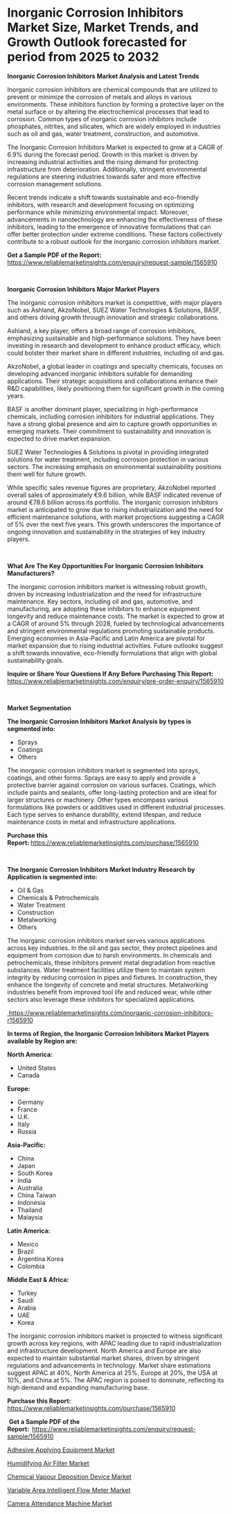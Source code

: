 <p><h1>Inorganic Corrosion Inhibitors Market Size, Market Trends, and Growth Outlook forecasted for period from 2025 to 2032</h1></p><p><strong>Inorganic Corrosion Inhibitors Market Analysis and Latest Trends</strong></p>
<p><p>Inorganic corrosion inhibitors are chemical compounds that are utilized to prevent or minimize the corrosion of metals and alloys in various environments. These inhibitors function by forming a protective layer on the metal surface or by altering the electrochemical processes that lead to corrosion. Common types of inorganic corrosion inhibitors include phosphates, nitrites, and silicates, which are widely employed in industries such as oil and gas, water treatment, construction, and automotive.</p><p>The Inorganic Corrosion Inhibitors Market is expected to grow at a CAGR of 6.9% during the forecast period. Growth in this market is driven by increasing industrial activities and the rising demand for protecting infrastructure from deterioration. Additionally, stringent environmental regulations are steering industries towards safer and more effective corrosion management solutions. </p><p>Recent trends indicate a shift towards sustainable and eco-friendly inhibitors, with research and development focusing on optimizing performance while minimizing environmental impact. Moreover, advancements in nanotechnology are enhancing the effectiveness of these inhibitors, leading to the emergence of innovative formulations that can offer better protection under extreme conditions. These factors collectively contribute to a robust outlook for the inorganic corrosion inhibitors market.</p></p>
<p><strong>Get a Sample PDF of the Report:&nbsp;</strong> <a href="https://www.reliablemarketinsights.com/enquiry/request-sample/1565910?utm_campaign=3209&utm_medium=2&utm_source=Github&utm_content=ia&utm_term=31032025&utm_id=inorganic-corrosion-inhibitors">https://www.reliablemarketinsights.com/enquiry/request-sample/1565910</a></p>
<p>&nbsp;</p>
<p><strong>Inorganic Corrosion Inhibitors Major Market Players</strong></p>
<p><p>The inorganic corrosion inhibitors market is competitive, with major players such as Ashland, AkzoNobel, SUEZ Water Technologies & Solutions, BASF, and others driving growth through innovation and strategic collaborations. </p><p>Ashland, a key player, offers a broad range of corrosion inhibitors, emphasizing sustainable and high-performance solutions. They have been investing in research and development to enhance product efficacy, which could bolster their market share in different industries, including oil and gas.</p><p>AkzoNobel, a global leader in coatings and specialty chemicals, focuses on developing advanced inorganic inhibitors suitable for demanding applications. Their strategic acquisitions and collaborations enhance their R&D capabilities, likely positioning them for significant growth in the coming years.</p><p>BASF is another dominant player, specializing in high-performance chemicals, including corrosion inhibitors for industrial applications. They have a strong global presence and aim to capture growth opportunities in emerging markets. Their commitment to sustainability and innovation is expected to drive market expansion.</p><p>SUEZ Water Technologies & Solutions is pivotal in providing integrated solutions for water treatment, including corrosion protection in various sectors. The increasing emphasis on environmental sustainability positions them well for future growth. </p><p>While specific sales revenue figures are proprietary, AkzoNobel reported overall sales of approximately €9.6 billion, while BASF indicated revenue of around €78.6 billion across its portfolio. The inorganic corrosion inhibitors market is anticipated to grow due to rising industrialization and the need for efficient maintenance solutions, with market projections suggesting a CAGR of 5% over the next five years. This growth underscores the importance of ongoing innovation and sustainability in the strategies of key industry players.</p></p>
<p>&nbsp;</p>
<p><strong>What Are The Key Opportunities For Inorganic Corrosion Inhibitors Manufacturers?</strong></p>
<p><p>The inorganic corrosion inhibitors market is witnessing robust growth, driven by increasing industrialization and the need for infrastructure maintenance. Key sectors, including oil and gas, automotive, and manufacturing, are adopting these inhibitors to enhance equipment longevity and reduce maintenance costs. The market is expected to grow at a CAGR of around 5% through 2028, fueled by technological advancements and stringent environmental regulations promoting sustainable products. Emerging economies in Asia-Pacific and Latin America are pivotal for market expansion due to rising industrial activities. Future outlooks suggest a shift towards innovative, eco-friendly formulations that align with global sustainability goals.</p></p>
<p><strong>Inquire or Share Your Questions If Any Before Purchasing This Report:</strong> <a href="https://www.reliablemarketinsights.com/enquiry/pre-order-enquiry/1565910?utm_campaign=3209&utm_medium=2&utm_source=Github&utm_content=ia&utm_term=31032025&utm_id=inorganic-corrosion-inhibitors">https://www.reliablemarketinsights.com/enquiry/pre-order-enquiry/1565910</a></p>
<p>&nbsp;</p>
<p><strong>Market Segmentation</strong></p>
<p><strong>The Inorganic Corrosion Inhibitors Market Analysis by types is segmented into:</strong></p>
<p><ul><li>Sprays</li><li>Coatings</li><li>Others</li></ul></p>
<p><p>The inorganic corrosion inhibitors market is segmented into sprays, coatings, and other forms. Sprays are easy to apply and provide a protective barrier against corrosion on various surfaces. Coatings, which include paints and sealants, offer long-lasting protection and are ideal for larger structures or machinery. Other types encompass various formulations like powders or additives used in different industrial processes. Each type serves to enhance durability, extend lifespan, and reduce maintenance costs in metal and infrastructure applications.</p></p>
<p><strong>Purchase this Report:&nbsp;</strong><a href="https://www.reliablemarketinsights.com/purchase/1565910?utm_campaign=3209&utm_medium=2&utm_source=Github&utm_content=ia&utm_term=31032025&utm_id=inorganic-corrosion-inhibitors">https://www.reliablemarketinsights.com/purchase/1565910</a></p>
<p>&nbsp;</p>
<p><strong>The Inorganic Corrosion Inhibitors Market Industry Research by Application is segmented into:</strong></p>
<p><ul><li>Oil & Gas</li><li>Chemicals & Petrochemicals</li><li>Water Treatment</li><li>Construction</li><li>Metalworking</li><li>Others</li></ul></p>
<p><p>The inorganic corrosion inhibitors market serves various applications across key industries. In the oil and gas sector, they protect pipelines and equipment from corrosion due to harsh environments. In chemicals and petrochemicals, these inhibitors prevent metal degradation from reactive substances. Water treatment facilities utilize them to maintain system integrity by reducing corrosion in pipes and fixtures. In construction, they enhance the longevity of concrete and metal structures. Metalworking industries benefit from improved tool life and reduced wear, while other sectors also leverage these inhibitors for specialized applications.</p></p>
<p><a href="https://www.reliablemarketinsights.com/inorganic-corrosion-inhibitors-r1565910?utm_campaign=3209&utm_medium=2&utm_source=Github&utm_content=ia&utm_term=31032025&utm_id=inorganic-corrosion-inhibitors">&nbsp;https://www.reliablemarketinsights.com/inorganic-corrosion-inhibitors-r1565910</a></p>
<p><strong>In terms of Region, the Inorganic Corrosion Inhibitors Market Players available by Region are:</strong></p>
<p>
    <p> <strong> North America: </strong>
        <ul>
            <li>United States</li>
            <li>Canada</li>
        </ul>
        </p> 
    <p> <strong> Europe: </strong>
        <ul>
            <li>Germany</li>
            <li>France</li>
            <li>U.K.</li>
            <li>Italy</li>
            <li>Russia</li>
        </ul>
        </p> 
    <p> <strong> Asia-Pacific: </strong>
        <ul>
            <li>China</li>
            <li>Japan</li>
            <li>South Korea</li>
            <li>India</li>
            <li>Australia</li>
            <li>China Taiwan</li>
            <li>Indonesia</li>
            <li>Thailand</li>
            <li>Malaysia</li>
        </ul>
        </p> 
    <p> <strong> Latin America: </strong>
        <ul>
            <li>Mexico</li>
            <li>Brazil</li>
            <li>Argentina Korea</li>
            <li>Colombia</li>
        </ul>
        </p> 
    <p> <strong> Middle East & Africa: </strong>
        <ul>
            <li>Turkey</li>
            <li>Saudi</li>
            <li>Arabia</li>
            <li>UAE</li>
            <li>Korea</li>
        </ul>
    </p>
    </p>
<p><p>The inorganic corrosion inhibitors market is projected to witness significant growth across key regions, with APAC leading due to rapid industrialization and infrastructure development. North America and Europe are also expected to maintain substantial market shares, driven by stringent regulations and advancements in technology. Market share estimations suggest APAC at 40%, North America at 25%, Europe at 20%, the USA at 10%, and China at 5%. The APAC region is poised to dominate, reflecting its high demand and expanding manufacturing base.</p></p>
<p><strong>Purchase this Report: </strong><a href="https://www.reliablemarketinsights.com/purchase/1565910?utm_campaign=3209&utm_medium=2&utm_source=Github&utm_content=ia&utm_term=31032025&utm_id=inorganic-corrosion-inhibitors">https://www.reliablemarketinsights.com/purchase/1565910</a></p>
<p>&nbsp;<strong>Get a Sample PDF of the Report:&nbsp;&nbsp;</strong><a href="https://www.reliablemarketinsights.com/enquiry/request-sample/1565910?utm_campaign=3209&utm_medium=2&utm_source=Github&utm_content=ia&utm_term=31032025&utm_id=inorganic-corrosion-inhibitors">https://www.reliablemarketinsights.com/enquiry/request-sample/1565910</a></p>
<p><strong></strong></p>
<p><p><a href="https://www.linkedin.com/pulse/adhesive-applying-equipment-market-growth-forecast-global-8xtwf?utm_campaign=3209&utm_medium=2&utm_source=Github&utm_content=ia&utm_term=31032025&utm_id=inorganic-corrosion-inhibitors">Adhesive Applying Equipment Market</a></p><p><a href="https://www.linkedin.com/pulse/challenges-opportunities-humidifying-air-filter-market-xslbf?utm_campaign=3209&utm_medium=2&utm_source=Github&utm_content=ia&utm_term=31032025&utm_id=inorganic-corrosion-inhibitors">Humidifying Air Filter Market</a></p><p><a href="https://www.linkedin.com/pulse/global-perspectives-chemical-vapour-deposition-device-6845f?utm_campaign=3209&utm_medium=2&utm_source=Github&utm_content=ia&utm_term=31032025&utm_id=inorganic-corrosion-inhibitors">Chemical Vapour Deposition Device Market</a></p><p><a href="https://www.linkedin.com/pulse/latest-market-research-indicates-rapid-growth-variable-area-6phtc?utm_campaign=3209&utm_medium=2&utm_source=Github&utm_content=ia&utm_term=31032025&utm_id=inorganic-corrosion-inhibitors">Variable Area Intelligent Flow Meter Market</a></p><p><a href="https://www.linkedin.com/pulse/future-innovation-global-camera-attendance-machine-market-growth-oiaof?utm_campaign=3209&utm_medium=2&utm_source=Github&utm_content=ia&utm_term=31032025&utm_id=inorganic-corrosion-inhibitors">Camera Attendance Machine Market</a></p></p>